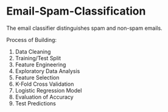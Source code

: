# Email-Spam-Classification
The email classifier distinguishes spam and non-spam emails. 

Process of Building: 
1. Data Cleaning
2. Training/Test Split
3. Feature Engineering
4. Exploratory Data Analysis
5. Feature Selection
6. K-Fold Cross Validation
7. Logistic Regression Model
8. Evaluation of Accuracy 
9. Test Predictions
